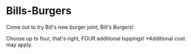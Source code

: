 # Bills-Burgers

Come out to try Bill's new burger joint, Bill's Burgers!

Choose up to four, that's right, FOUR additional toppings!
  *Additional cost may apply.

